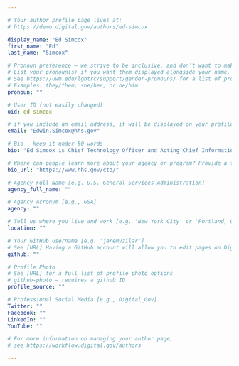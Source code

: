 ```yaml
---

# Your author profile page lives at:
# https://demo.digital.gov/authors/ed-simcox

display_name: "Ed Simcox"
first_name: "Ed"
last_name: "Simcox"

# Pronoun preference — we strive to be inclusive, and don’t want to make assumptions on a person’s first name (be it a gender-neutral name, or is one more common in languages other than English). Learn more http://www.MyPronouns.org
# List your pronoun(s) if you want them displayed alongside your name. Leave it blank and we'll use just your name.
# See https://uwm.edu/lgbtrc/support/gender-pronouns/ for a list of pronouns
# Examples: they/them, she/her, or he/him
pronoun: ""

# User ID (not easily changed)
uid: ed-simcox

# if you include an email address, it will be displayed on your profile page
email: "Edwin.Simcox@hhs.gov"

# Bio — keep it under 50 words
bio: "Ed Simcox is Chief Technology Officer and Acting Chief Information Officer at the U.S. Department of Health and Human Services (HHS)."

# Where can people learn more about your agency or program? Provide a full URL [e.g. 'https://www.example.gov/']
bio_url: "https://www.hhs.gov/cto/"

# Agency Full Name [e.g. U.S. General Services Administration]
agency_full_name: ""

# Agency Acronym [e.g., GSA]
agency: ""

# Tell us where you live and work [e.g. 'New York City' or 'Portland, OR']
location: ""

# Your GitHub username [e.g. 'jeremyzilar']
# See [URL] Having a GitHub account will allow you to edit pages on DigitalGov. The image used in your GitHub account can also be used to populate your digital.gov profile photo.
github: ""

# Profile Photo
# See [URL] for a full list of profile photo options
# github-photo — requires a github ID
profile_source: ""

# Professional Social Media [e.g., Digital_Gov]
Twitter: ""
Facebook: ""
LinkedIn: ""
YouTube: ""

# For more information on managing your author page,
# see https://workflow.digital.gov/authors

---
```

